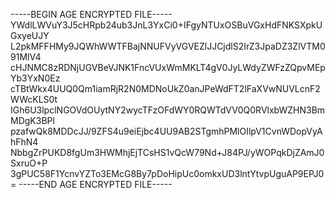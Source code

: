 -----BEGIN AGE ENCRYPTED FILE-----
YWdlLWVuY3J5cHRpb24ub3JnL3YxCi0+IFgyNTUxOSBuVGxHdFNKSXpkUGxyeUJY
L2pkMFFHMy9JQWhWWTFBajNNUFVyVGVEZlJJCjdlS2IrZ3JpaDZ3ZlVTM091MlV4
cHJNMC8zRDNjUGVBeVJNK1FncVUxWmMKLT4gV0JyLWdyZWFzZQpvMEpYb3YxN0Ez
cTBtWkx4UUQ0Qm1iamRjR2N0MDNoUkZ0anJPeWdFT2lFaXVwNUVLcnF2WWcKLS0t
IGh6U3lpclNGOVdOUytNY2wycTFzOFdWY0RQWTdVV0Q0RVlxbWZHN3BmMDgK3BPl
pzafwQk8MDDcJJ/9ZFS4u9eiEjbc4UU9AB2STgmhPMlOIlpV1CvnWDopVyAhFhN4
NbbgZrPUKD8fgUm3HWMhjEjTCsHS1vQcW79Nd+J84PJ/yWOPqkDjZAmJ0SxruO+P
3gPUC58F1YcnvYZTo3EMcG8By7pDoHipUc0omkxUD3lntYtvpUguAP9EPJ0=
-----END AGE ENCRYPTED FILE-----
